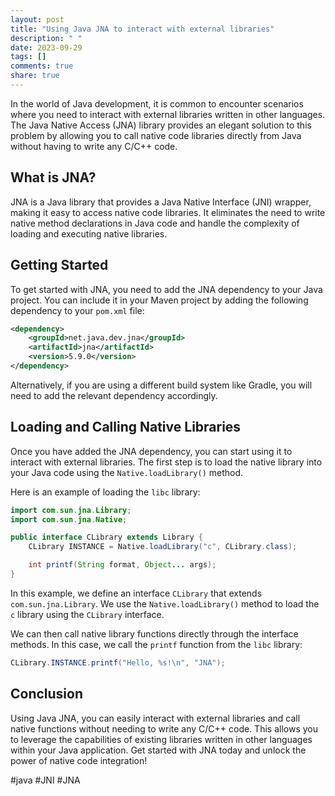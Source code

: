 ```yaml
---
layout: post
title: "Using Java JNA to interact with external libraries"
description: " "
date: 2023-09-29
tags: []
comments: true
share: true
---
```


In the world of Java development, it is common to encounter scenarios where you need to interact with external libraries written in other languages. The Java Native Access (JNA) library provides an elegant solution to this problem by allowing you to call native code libraries directly from Java without having to write any C/C++ code.

## What is JNA?

JNA is a Java library that provides a Java Native Interface (JNI) wrapper, making it easy to access native code libraries. It eliminates the need to write native method declarations in Java code and handle the complexity of loading and executing native libraries.

## Getting Started

To get started with JNA, you need to add the JNA dependency to your Java project. You can include it in your Maven project by adding the following dependency to your `pom.xml` file:

```xml
<dependency>
    <groupId>net.java.dev.jna</groupId>
    <artifactId>jna</artifactId>
    <version>5.9.0</version>
</dependency>
```

Alternatively, if you are using a different build system like Gradle, you will need to add the relevant dependency accordingly.

## Loading and Calling Native Libraries

Once you have added the JNA dependency, you can start using it to interact with external libraries. The first step is to load the native library into your Java code using the `Native.loadLibrary()` method. 

Here is an example of loading the `libc` library:

```java
import com.sun.jna.Library;
import com.sun.jna.Native;

public interface CLibrary extends Library {
    CLibrary INSTANCE = Native.loadLibrary("c", CLibrary.class);

    int printf(String format, Object... args);
}
```

In this example, we define an interface `CLibrary` that extends `com.sun.jna.Library`. We use the `Native.loadLibrary()` method to load the `c` library using the `CLibrary` interface.

We can then call native library functions directly through the interface methods. In this case, we call the `printf` function from the `libc` library:

```java
CLibrary.INSTANCE.printf("Hello, %s!\n", "JNA");
```

## Conclusion

Using Java JNA, you can easily interact with external libraries and call native functions without needing to write any C/C++ code. This allows you to leverage the capabilities of existing libraries written in other languages within your Java application. Get started with JNA today and unlock the power of native code integration!

#java #JNI #JNA
